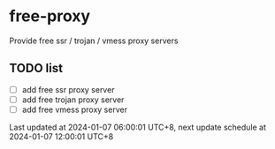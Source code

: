 
# free-proxy
Provide free ssr / trojan / vmess proxy servers


## TODO list
- [ ] add free ssr proxy server
- [ ] add free trojan proxy server
- [ ] add free vmess proxy server

Last updated at 2024-01-07 06:00:01 UTC+8, next update schedule at 2024-01-07 12:00:01 UTC+8

